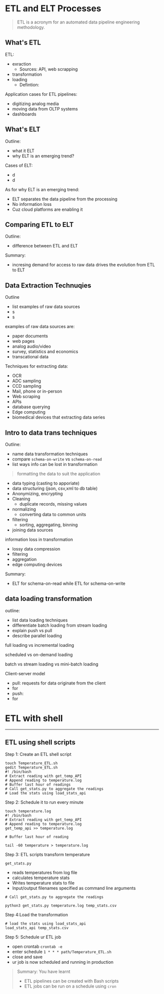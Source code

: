 # ETL and ELT Processes

> ETL is a acronym for an automated data pipeline engineering methodology.

## What's ETL

ETL:
- exraction
  - Sources: API, web scrapping
- transformation
- loading
  - Defintion:



Application cases for ETL pipelines:
- digitizing analog media
- moving data from OLTP systems
- dashboards




## What's ELT

Outline:
- what it ELT
- why ELT is an emerging trend?


Cases of ELT:
- d
- d


As for why ELT is an emerging trend:
- ELT separates the data pipeline from the processing
- No information loss
- Cuz cloud platforms are enabling it


## Comparing ETL to ELT
Outline:
- difference between ETL and ELT



Summary:
- incresing demand for access to raw data drives the evolution from ETL to ELT


## Data Extraction Technuqies

Outline
- list examples of raw data sources
- s
- s


examples of raw data sources are:
- paper documents
- web pages
- analog audio/video
- survey, statistics and economics
- transcational data


Techniques for extracting data:
- OCR
- ADC sampling
- CCD sampling
- Mail, phone or in-person
- Web scraping
- APIs 
- database querying
- Edge computing
- biomedical devices that extracting data series

## Intro to data trans techniques

Outline:
- name data transformation techniques
- compare `schema-on-write` vs `schema-on-read`
- list ways info can be lost in transformation


> formatting the data to suit the application


- data typing (casting to apporiate)
- data structuring (json, csv,xml to db table)
- Anonymizing, encrypting
- Cleaning
  -  duplicate records, missing values
-  normalizing
   -  converting data to common units
-  filtering
   -  sorting, aggregating, binning
-  joining data sources


information loss in transformation
- lossy data compression
- filtering
- aggregation
- edge computing devices


Summary:
- ELT for schema-on-read while ETL for schema-on-write

## data loading transformation

outline:
- list data loading techniques
- differentiate batch loading from stream loading
- explain push vs pull
- describe parallel loading


full loading vs incremental loading

scheduled vs on-demand loading

batch vs stream loading vs mini-batch loading


Client-server model
- pull: requests for data originate from the client
- for 
- push:
- for 


# ETL with shell
---

## ETL using shell scripts


Step 1: Create an ETL shell script

```
touch Temperature_ETL.sh
gedit Temperature_ETL.sh
#! /bin/bash
# Extract reading with get_temp_API
# Append reading to temperature.log
# Buffer last hour of readings
# Call get_stats.py to aggregate the readings
# Load the stats using load_stats_api
```




Step 2: Schedule it to run every minute
```
touch temperature.log
#! /bin/bash
# Extract reading with get_temp_API
# Append reading to temperature.log
get_temp_api >> temperature.log

# Buffer last hour of reading

tail -60 temperature > temperature.log
```

Step 3: ETL scripts transform temperature

`get_stats.py`
- reads temperatures from log file
- calculates temperature stats
- Writes temperature stats to file
- Input/output filenames specified as command line arguments
```
# Call get_stats.py to aggregate the readings

python3 get_stats.py temperature.log temp_stats.csv
```

Step 4:Load the transformation
```
# load the stats using load_stats_api
load_stats_api temp_stats.csv
```


Step 5: Schedule ur ETL job
- open crontab `crontab -e`
- enter schedule `1 * * * path/Temperature_ETL.sh`
- close and save
- ur job is now scheduled and running in production

> Summary: You have learnt
> - ETL pipelines can be created with Bash scripts
> - ETL jobs can be run on a schedule using `cron`

